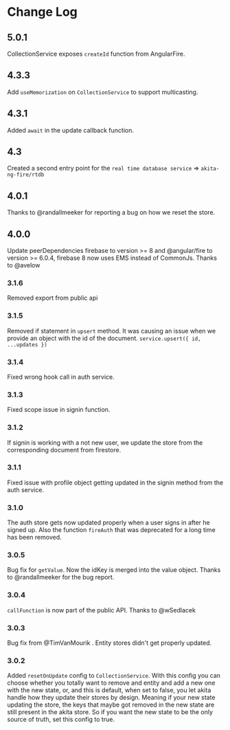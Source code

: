 # Change Log

## 5.0.1
CollectionService exposes `createId` function from AngularFire.

## 4.3.3
Add `useMemorization` on `CollectionService` to support multicasting.

## 4.3.1
Added `await` in the update callback function.

## 4.3
Created a second entry point for the `real time database service` => `akita-ng-fire/rtdb`

## 4.0.1
Thanks to @randallmeeker for reporting a bug on how we reset the store.

## 4.0.0
Update peerDependencies firebase to version >= 8 and @angular/fire to version >= 6.0.4, firebase 8 now uses EMS instead of CommonJs.
Thanks to @avelow 

### 3.1.6
Removed export from public api

### 3.1.5
Removed if statement in `upsert` method. It was causing an issue when we provide an object with the id of the document.
`service.upsert({ id, ...updates })`

### 3.1.4
Fixed wrong hook call in auth service.

### 3.1.3
Fixed scope issue in signin function.

### 3.1.2
If signin is working with a not new user, we update the store from the corresponding document from firestore.

### 3.1.1
Fixed issue with profile object getting updated in the signin method from the auth service.

### 3.1.0
The auth store gets now updated properly when a user signs in after he signed up. 
Also the function `fireAuth` that was deprecated for a long time has been removed.

### 3.0.5
Bug fix for `getValue`. Now the idKey is merged into the value object. Thanks to @randallmeeker for the bug report.

### 3.0.4
`callFunction` is now part of the public API. Thanks to @wSedlacek

### 3.0.3
Bug fix from @TimVanMourik . Entity stores didn't get properly updated.

### 3.0.2
Added `resetOnUpdate` config to `CollectionService`. With this config you can choose whether you totally want to remove and entity and add a new one with the new state,
or, and this is default, when set to false, you let akita handle how they update their stores by design. Meaning if your new state updating the store, the keys that maybe got removed in the new state are still present in the akita store. So if you want the new state to be the only source of truth, set this config to true.
